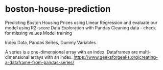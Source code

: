 # boston-house-prediction
Predicting Boston Housing Prices using Linear Regression and evaluate our model using R2-score
Data Exploration with Pandas
Cleaning data - check for missing values
Model training 

Index Data, Pandas Series, Dummy Variables 

A series is a one-dimensional array with an index.
Dataframes are multi-dimensional arrays with an index.
https://www.geeksforgeeks.org/creating-a-dataframe-from-pandas-series/
